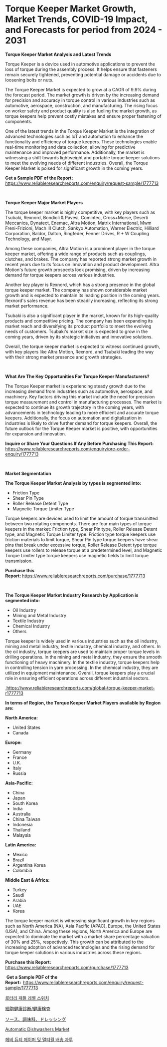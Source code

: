 <p><h1>Torque Keeper Market Growth, Market Trends, COVID-19 Impact, and Forecasts for period from 2024 - 2031</h1></p><p><strong>Torque Keeper Market Analysis and Latest Trends</strong></p>
<p><p>Torque Keeper is a device used in automotive applications to prevent the loss of torque during the assembly process. It helps ensure that fasteners remain securely tightened, preventing potential damage or accidents due to loosening bolts or nuts.</p><p>The Torque Keeper Market is expected to grow at a CAGR of 9.9% during the forecast period. The market growth is driven by the increasing demand for precision and accuracy in torque control in various industries such as automotive, aerospace, construction, and manufacturing. The rising focus on worker safety and product quality is also fueling the market growth, as torque keepers help prevent costly mistakes and ensure proper fastening of components.</p><p>One of the latest trends in the Torque Keeper Market is the integration of advanced technologies such as IoT and automation to enhance the functionality and efficiency of torque keepers. These technologies enable real-time monitoring and data collection, allowing for predictive maintenance and improved performance. Additionally, the market is witnessing a shift towards lightweight and portable torque keeper solutions to meet the evolving needs of different industries. Overall, the Torque Keeper Market is poised for significant growth in the coming years.</p></p>
<p><strong>Get a Sample PDF of the Report:&nbsp;</strong> <a href="https://www.reliableresearchreports.com/enquiry/request-sample/1777713">https://www.reliableresearchreports.com/enquiry/request-sample/1777713</a></p>
<p>&nbsp;</p>
<p><strong>Torque Keeper Major Market Players</strong></p>
<p><p>The torque keeper market is highly competitive, with key players such as Tsubaki, Rexnord, Bondioli & Pavesi, Comintec, Cross+Morse, Deserti Meccanica, Dynatect, Enemac, Altra Motion, Matrix International, Mwm Freni-Frizioni, Mach III Clutch, Sankyo Automation, Warner Electric, Hilliard Corporation, Baldor, Dalton, Ringfeder, Fenner Drives, R + W Coupling Technology, and Mayr.</p><p>Among these companies, Altra Motion is a prominent player in the torque keeper market, offering a wide range of products such as couplings, clutches, and brakes. The company has reported strong market growth in recent years due to its focus on innovation and product development. Altra Motion's future growth prospects look promising, driven by increasing demand for torque keepers across various industries.</p><p>Another key player is Rexnord, which has a strong presence in the global torque keeper market. The company has shown considerable market growth and is expected to maintain its leading position in the coming years. Rexnord's sales revenue has been steadily increasing, reflecting its strong market performance.</p><p>Tsubaki is also a significant player in the market, known for its high-quality products and competitive pricing. The company has been expanding its market reach and diversifying its product portfolio to meet the evolving needs of customers. Tsubaki's market size is expected to grow in the coming years, driven by its strategic initiatives and innovative solutions.</p><p>Overall, the torque keeper market is expected to witness continued growth, with key players like Altra Motion, Rexnord, and Tsubaki leading the way with their strong market presence and growth strategies.</p></p>
<p>&nbsp;</p>
<p><strong>What Are The Key Opportunities For Torque Keeper Manufacturers?</strong></p>
<p><p>The Torque Keeper market is experiencing steady growth due to the increasing demand from industries such as automotive, aerospace, and machinery. Key factors driving this market include the need for precision torque measurement and control in manufacturing processes. The market is expected to continue its growth trajectory in the coming years, with advancements in technology leading to more efficient and accurate torque keepers. Additionally, the focus on automation and digitalization in industries is likely to drive further demand for torque keepers. Overall, the future outlook for the Torque Keeper market is positive, with opportunities for expansion and innovation.</p></p>
<p><strong>Inquire or Share Your Questions If Any Before Purchasing This Report:</strong> <a href="https://www.reliableresearchreports.com/enquiry/pre-order-enquiry/1777713">https://www.reliableresearchreports.com/enquiry/pre-order-enquiry/1777713</a></p>
<p>&nbsp;</p>
<p><strong>Market Segmentation</strong></p>
<p><strong>The Torque Keeper Market Analysis by types is segmented into:</strong></p>
<p><ul><li>Friction Type</li><li>Shear Pin Type</li><li>Roller Release Detent Type</li><li>Magnetic Torque Limiter Type</li></ul></p>
<p><p>Torque keepers are devices used to limit the amount of torque transmitted between two rotating components. There are four main types of torque keepers in the market: Friction type, Shear Pin type, Roller Release Detent type, and Magnetic Torque Limiter type. Friction type torque keepers use friction materials to limit torque, Shear Pin type torque keepers have shear pins that break under excessive torque, Roller Release Detent type torque keepers use rollers to release torque at a predetermined level, and Magnetic Torque Limiter type torque keepers use magnetic fields to limit torque transmission.</p></p>
<p><strong>Purchase this Report:&nbsp;</strong><a href="https://www.reliableresearchreports.com/purchase/1777713">https://www.reliableresearchreports.com/purchase/1777713</a></p>
<p>&nbsp;</p>
<p><strong>The Torque Keeper Market Industry Research by Application is segmented into:</strong></p>
<p><ul><li>Oil Industry</li><li>Mining and Metal Industry</li><li>Textile Industry</li><li>Chemical Industry</li><li>Others</li></ul></p>
<p><p>Torque keeper is widely used in various industries such as the oil industry, mining and metal industry, textile industry, chemical industry, and others. In the oil industry, torque keepers are used to maintain proper torque levels in drilling operations. In the mining and metal industry, they ensure the smooth functioning of heavy machinery. In the textile industry, torque keepers help in controlling tension in yarn processing. In the chemical industry, they are utilized in equipment maintenance. Overall, torque keepers play a crucial role in ensuring efficient operations across different industrial sectors.</p></p>
<p><a href="https://www.reliableresearchreports.com/global-torque-keeper-market-r1777713">&nbsp;https://www.reliableresearchreports.com/global-torque-keeper-market-r1777713</a></p>
<p><strong>In terms of Region, the Torque Keeper Market Players available by Region are:</strong></p>
<p>
    <p> <strong> North America: </strong>
        <ul>
            <li>United States</li>
            <li>Canada</li>
        </ul>
        </p> 
    <p> <strong> Europe: </strong>
        <ul>
            <li>Germany</li>
            <li>France</li>
            <li>U.K.</li>
            <li>Italy</li>
            <li>Russia</li>
        </ul>
        </p> 
    <p> <strong> Asia-Pacific: </strong>
        <ul>
            <li>China</li>
            <li>Japan</li>
            <li>South Korea</li>
            <li>India</li>
            <li>Australia</li>
            <li>China Taiwan</li>
            <li>Indonesia</li>
            <li>Thailand</li>
            <li>Malaysia</li>
        </ul>
        </p> 
    <p> <strong> Latin America: </strong>
        <ul>
            <li>Mexico</li>
            <li>Brazil</li>
            <li>Argentina Korea</li>
            <li>Colombia</li>
        </ul>
        </p> 
    <p> <strong> Middle East & Africa: </strong>
        <ul>
            <li>Turkey</li>
            <li>Saudi</li>
            <li>Arabia</li>
            <li>UAE</li>
            <li>Korea</li>
        </ul>
    </p>
    </p>
<p><p>The torque keeper market is witnessing significant growth in key regions such as North America (NA), Asia Pacific (APAC), Europe, the United States (USA), and China. Among these regions, North America and Europe are expected to dominate the market with a market share percentage valuation of 30% and 25%, respectively. This growth can be attributed to the increasing adoption of advanced technologies and the rising demand for torque keeper solutions in various industries across these regions.</p></p>
<p><strong>Purchase this Report: </strong><a href="https://www.reliableresearchreports.com/purchase/1777713">https://www.reliableresearchreports.com/purchase/1777713</a></p>
<p>&nbsp;<strong>Get a Sample PDF of the Report:&nbsp;&nbsp;</strong><a href="https://www.reliableresearchreports.com/enquiry/request-sample/1777713">https://www.reliableresearchreports.com/enquiry/request-sample/1777713</a></p>
<p><strong></strong></p>
<p><p><a href="https://github.com/LoganRew1964/Market-Research-Report-List-1/blob/main/6696783166206.md">로터리 패들 레벨 스위치</a></p><p><a href="https://github.com/decker5351/Market-Research-Report-List-1/blob/main/5779841155564.md">細胞健康診断/健康検査</a></p><p><a href="https://github.com/KaydenJohns1964/Market-Research-Report-List-2/blob/main/7796893155563.md">ソース、調味料、ドレッシング</a></p><p><a href="https://github.com/nhteumcc68/Market-Research-Report-List-1/blob/main/automatic-dishwashers-market.md">Automatic Dishwashers Market</a></p><p><a href="https://github.com/sarassiksa/Market-Research-Report-List-1/blob/main/6454822166205.md">헤비 듀티 페이퍼 및 멀티월 배송 자루</a></p></p>